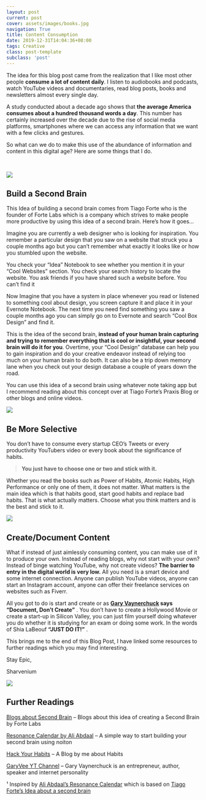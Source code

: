 ```yaml
---
layout: post
current: post
cover: assets/images/books.jpg
navigation: True
title: Content Consumption
date: 2019-12-31T14:04:36+08:00
tags: Creative
class: post-template
subclass: 'post'
---
```

The idea for this blog post came from the realization that I like most other people **consume a lot of content daily**. I listen to audiobooks and podcasts, watch YouTube videos and documentaries, read blog posts, books and newsletters almost every single day.

A study conducted about a decade ago shows that **the average America consumes about a hundred thousand words a day**. This number has certainly increased over the decade due to the rise of social media platforms, smartphones where we can access any information that we want with a few clicks and gestures.

So what can we do to make this use of the abundance of information and content in this digital age? Here are some things that I do.

&nbsp;

![](https://images.unsplash.com/photo-1530973428-5bf2db2e4d71?ixlib=rb-1.2.1&q=85&fm=jpg&crop=entropy&cs=srgb) 

## Build a Second Brain

This Idea of building a second brain comes from Tiago Forte who is the founder of Forte Labs which is a company which strives to make people more productive by using this idea of a second brain. Here&#8217;s how it goes&#8230;

Imagine you are currently a web designer who is looking for inspiration. You remember a particular design that you saw on a website that struck you a couple months ago but you can&#8217;t remember what exactly it looks like or how you stumbled upon the website.

You check your &#8220;Idea&#8221; Notebook to see whether you mention it in your &#8220;Cool Websites&#8221; section. You check your search history to locate the website. You ask friends if you have shared such a website before. You can&#8217;t find it

Now Imagine that you have a system in place whenever you read or listened to something cool about design, you screen capture it and place it in your Evernote Notebook. The next time you need find something you saw a couple months ago you can simply go on to Evernote and search &#8220;Cool Box Design&#8221; and find it.

This is the idea of the second brain, **instead of your human brain capturing and trying to remember everything that is cool or insightful, your second brain will do it for you**. Overtime, your &#8220;Cool Design&#8221; database can help you to gain inspiration and do your creative endeavor instead of relying too much on your human brain to do both. It can also be a trip down memory lane when you check out your design database a couple of years down the road.

You can use this idea of a second brain using whatever note taking app but I recommend reading about this concept over at Tiago Forte&#8217;s Praxis Blog or other blogs and online videos.

![](https://images.unsplash.com/photo-1550399105-c4db5fb85c18?ixlib=rb-1.2.1&q=85&fm=jpg&crop=entropy&cs=srgb) 

## Be More Selective

You don&#8217;t have to consume every startup CEO&#8217;s Tweets or every productivity YouTubers video or every book about the significance of habits.

> **You just have to choose one or two and stick with it.**

Whether you read the books such as Power of Habits, Atomic Habits, High Performance or only one of them, it does not matter. What matters is the main idea which is that habits good, start good habits and replace bad habits. That is what actually matters. Choose what you think matters and is the best and stick to it.

![](https://images.unsplash.com/photo-1461773518188-b3e86f98242f?ixlib=rb-1.2.1&q=85&fm=jpg&crop=entropy&cs=srgb) 

## Create/Document Content

What if instead of just aimlessly consuming content, you can make use of it to produce your own. Instead of reading blogs, why not start with your own? Instead of binge watching YouTube, why not create videos? **The barrier to entry in the digital world is very low.** All you need is a smart device and some internet connection. Anyone can publish YouTube videos, anyone can start an Instagram account, anyone can offer their freelance services on websites such as Fiverr.

All you got to do is start and create or as **[Gary Vaynerchuck](https://www.garyvaynerchuk.com/) says &#8220;Document, Don&#8217;t Create&#8221;** . You don&#8217;t have to create a Hollywood Movie or create a start-up in Silicon Valley, you can just film yourself doing whatever you do whether it is studying for an exam or doing some work. In the words of Shia LaBeouf **&#8220;JUST DO IT!&#8221;** .

This brings me to the end of this Blog Post, I have linked some resources to further readings which you may find interesting.

Stay Epic,

Sharvenium

![](https://images.unsplash.com/photo-1519791883288-dc8bd696e667?ixlib=rb-1.2.1&q=85&fm=jpg&crop=entropy&cs=srgb) 

## Further Readings

[Blogs about Second Brain](https://praxis.fortelabs.co/) &#8211; Blogs about this idea of creating a Second Brain by Forte Labs

[Resonance Calendar by Ali Abdaal](https://www.youtube.com/watch?v=lKYBB-Uw1IM) &#8211; A simple way to start building your second brain using noiton

[Hack Your Habits](https://sharvenium.com/hack-your-habits/) &#8211; A Blog by me about Habits

[GaryVee YT Channel](https://www.youtube.com/channel/UCctXZhXmG-kf3tlIXgVZUlw) &#8211; Gary Vaynerchuck is an entrepreneur, author, speaker and internet personality

¹ Inspired by [Ali Abdaal&#8217;s Resonance Calendar](https://www.youtube.com/watch?v=lKYBB-Uw1IM) which is based on [Tiago Forte&#8217;s Idea about a second brain](https://www.buildingasecondbrain.com/)